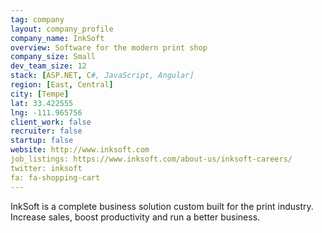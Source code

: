```yaml
---
tag: company
layout: company_profile
company_name: InkSoft
overview: Software for the modern print shop
company_size: Small
dev_team_size: 12
stack: [ASP.NET, C#, JavaScript, Angular]
region: [East, Central]
city: [Tempe]
lat: 33.422555
lng: -111.965756
client_work: false
recruiter: false
startup: false
website: http://www.inksoft.com
job_listings: https://www.inksoft.com/about-us/inksoft-careers/
twitter: inksoft
fa: fa-shopping-cart
---
```


InkSoft is a complete business solution custom built for the print industry. Increase sales, boost productivity and run a better business.